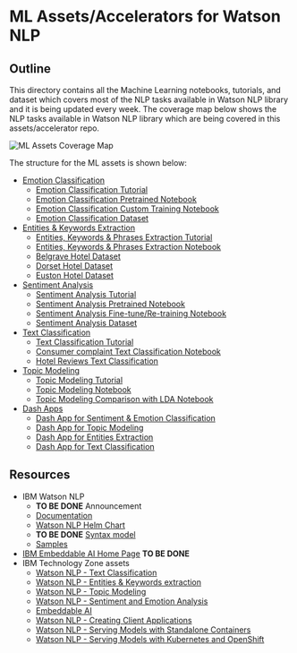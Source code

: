 # ML Assets/Accelerators for Watson NLP

## Outline

This directory contains all the Machine Learning notebooks, tutorials, and dataset which covers most of the NLP tasks available in Watson NLP library and it is being updated every week. The coverage map below shows the NLP tasks available in Watson NLP library which are being covered in this assets/accelerator repo.

![ML Assets Coverage Map](<img width="857" alt="image" src="https://github.com/ibm-ecosystem-engineering/Watson-NLP/assets/134647636/ae0b2142-3356-40e6-8ec2-adba16d62469">)

The structure for the ML assets is shown below:

- [Emotion Classification](Emotion-Classification/)
  - [Emotion Classification Tutorial](Emotion-Classification/Emotion%20Classification%20Tutorial.md)
  - [Emotion Classification Pretrained Notebook](Emotion-Classification/Emotion%20Classification%20-%20Pre-Trained%20Models.ipynb)
  - [Emotion Classification Custom Training Notebook](Emotion-Classification/Emotion%20Classification%20-%20Custom%20Model%20Training.ipynb)
  - [Emotion Classification Dataset](Emotion-Classification/emotion-tweets.csv)
- [Entities & Keywords Extraction](Emotion-Classification/)
  - [Entities, Keywords & Phrases Extraction Tutorial](Entities-Keywords-Extraction/Entities-extraction-tutorial.md)
  - [Entities, Keywords & Phrases Extraction Notebook](Entities-Keywords-Extraction/Hotel%20Reviews%20Analysis%20-%20Entities%20and%20Keywords.ipynb)
  - [Belgrave Hotel Dataset](Entities-Keywords-Extraction/uk_england_london_belgrave_hotel.csv)
  - [Dorset Hotel Dataset](Entities-Keywords-Extraction/uk_england_london_dorset_square.csv)
  - [Euston Hotel Dataset](Entities-Keywords-Extraction/uk_england_london_euston_square_hotel.csv)
- [Sentiment Analysis](Sentiment-Analysis/)
  - [Sentiment Analysis Tutorial](Sentiment-Analysis/Sentiment%20Analysis%20Tutorial%20extended.md)
  - [Sentiment Analysis Pretrained Notebook](Sentiment-Analysis/Sentiment%20Analysis%20-%20Pre-Trained%20models.ipynb)
  - [Sentiment Analysis Fine-tune/Re-training Notebook](Sentiment-Analysis/Sentiment%20Analysis%20-%20Model%20Training.ipynb)
  - [Sentiment Analysis Dataset](Sentiment-Analysis/movies_small.csv)
- [Text Classification](Text-Classification)
  - [Text Classification Tutorial](Text-Classification/Text-Classification-Tutorial.md)
  - [Consumer complaint Text Classification Notebook](Text-Classification/Consumer%20complaints%20Classification.ipynb)
  - [Hotel Reviews Text Classification](Text-Classification/Hotel%20Reviews%20Classification.ipynb)
- [Topic Modeling](Topic-Modeling)
  - [Topic Modeling Tutorial](Topic-Modeling/Topic-Modeling-Tutorial.md)
  - [Topic Modeling Notebook](Topic-Modeling/Complaint%20Data%20Topic%20Modeling.ipynb)
  - [Topic Modeling Comparison with LDA Notebook](Topic-Modeling/Complaint%20Data%20Topic%20Modeling%20-%20Compare%20With%20LDA.ipynb)
- [Dash Apps](Dash-App)
  - [Dash App for Sentiment & Emotion Classification](Dash-App/Sentiment_dash_app.py)
  - [Dash App for Topic Modeling](Dash-App/Topic_dash_app.py)
  - [Dash App for Entities Extraction](Dash-App/Entity_extraction_dash_app.py)
  - [Dash App for Text Classification](Dash-App/Text_classification_dash_app.py)

## Resources

- IBM Watson NLP
  - **TO BE DONE** Announcement
  - [Documentation](https://ibmdocs-test.mybluemix.net/docs/en/watson-libraries?topic=watson-natural-language-processing-home)
  - [Watson NLP Helm Chart](https://github.com/cloud-native-toolkit/toolkit-charts/tree/main/stable/watson-nlp)
  - **TO BE DONE** [Syntax model](https://ibmdocs-test.mybluemix.net/docs/en/watson-libraries?topic=models-syntax)
  - [Samples](https://github.com/ibm-ecosystem-engineering/Watson-NLP)
- [IBM Embeddable AI Home Page](https://dce.blabs.cloud/) **TO BE DONE**
- IBM Technology Zone assets
  - [Watson NLP - Text Classification](https://techzone.ibm.com/collection/watson-nlp-text-classification)
  - [Watson NLP - Entities & Keywords extraction](https://techzone.ibm.com/collection/watson-nlp-entities-keywords-extraction)
  - [Watson NLP - Topic Modeling](https://techzone.ibm.com/collection/watson-nlp-topic-modeling)
  - [Watson NLP - Sentiment and Emotion Analysis](https://techzone.ibm.com/collection/watson-core-nlp)
  - [Embeddable AI](https://techzone.ibm.com/collection/embedded-ai)
  - [Watson NLP - Creating Client Applications](https://techzone.ibm.com/collection/watson-nlp-creating-client-applications)
  - [Watson NLP - Serving Models with Standalone Containers](https://techzone.ibm.com/collection/watson-nlp-serving-models-with-standalone-containers)
  - [Watson NLP - Serving Models with Kubernetes and OpenShift](https://techzone.ibm.com/collection/watson-nlp-serving-nlp-models)
